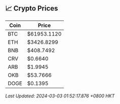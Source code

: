 ## 📈 Crypto Prices

| Coin | Price |
| ---- | ----- |
| BTC | $61953.1120 |
| ETH | $3426.8299 |
| BNB | $408.7492 |
| CRV | $0.6640 |
| ARB | $1.9945 |
| OKB | $53.7666 |
| DOGE | $0.1395 |

_Last Updated: 2024-03-03 01:52:17.876 +0800 HKT_